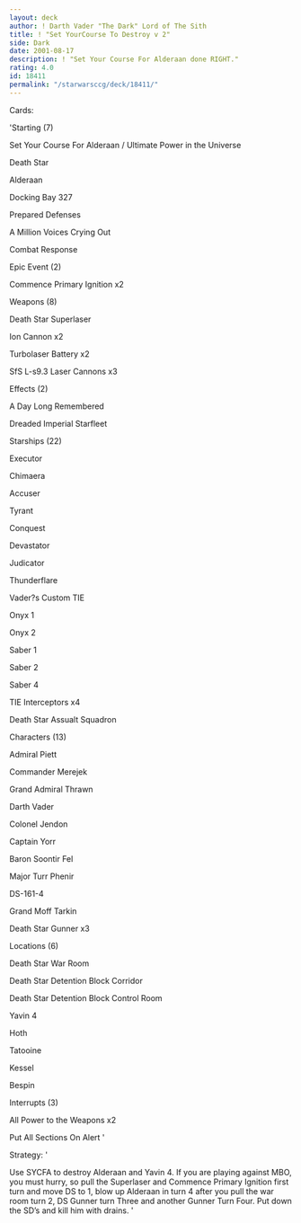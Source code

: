 ```yaml
---
layout: deck
author: ! Darth Vader "The Dark" Lord of The Sith
title: ! "Set YourCourse To Destroy v 2"
side: Dark
date: 2001-08-17
description: ! "Set Your Course For Alderaan done RIGHT."
rating: 4.0
id: 18411
permalink: "/starwarsccg/deck/18411/"
---
```

Cards: 

'Starting (7)

Set Your Course For Alderaan / Ultimate Power in the Universe

Death Star

Alderaan

Docking Bay 327

Prepared Defenses

A Million Voices Crying Out

Combat Response


Epic Event (2)

Commence Primary Ignition x2


Weapons (8)

Death Star Superlaser

Ion Cannon x2

Turbolaser Battery x2

SfS L-s9.3 Laser Cannons x3


Effects (2)

A Day Long Remembered

Dreaded Imperial Starfleet


Starships (22)

Executor

Chimaera

Accuser

Tyrant

Conquest

Devastator

Judicator

Thunderflare

Vader?s Custom TIE

Onyx 1

Onyx 2

Saber 1

Saber 2

Saber 4

TIE Interceptors x4

Death Star Assualt Squadron


Characters (13)

Admiral Piett

Commander Merejek

Grand Admiral Thrawn

Darth Vader

Colonel Jendon

Captain Yorr

Baron Soontir Fel

Major Turr Phenir

DS-161-4

Grand Moff Tarkin

Death Star Gunner x3


Locations (6)

Death Star War Room

Death Star Detention Block Corridor

Death Star Detention Block Control Room

Yavin 4

Hoth

Tatooine

Kessel

Bespin


Interrupts (3)

All Power to the Weapons x2

Put All Sections On Alert '

Strategy: '

Use SYCFA to destroy Alderaan and Yavin 4. If you are playing against MBO, you must hurry, so pull the Superlaser and Commence Primary Ignition first turn and move DS to 1, blow up Alderaan in turn 4 after you pull the war room turn 2, DS Gunner turn Three and another Gunner Turn Four. Put down the SD’s and kill him with drains. '

